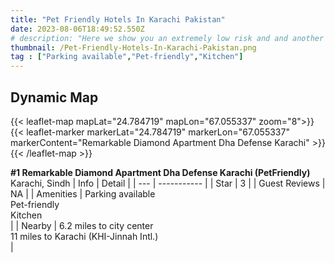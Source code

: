 ```yaml
---
title: "Pet Friendly Hotels In Karachi Pakistan"
date: 2023-08-06T18:49:52.550Z
# description: "Here we show you an extremely low risk and and another medium risk approach to earn passive income "
thumbnail: /Pet-Friendly-Hotels-In-Karachi-Pakistan.png
tag : ["Parking available","Pet-friendly","Kitchen"]
---
```


## Dynamic Map
{{< leaflet-map  mapLat="24.784719" mapLon="67.055337" zoom="8">}}
    {{< leaflet-marker markerLat="24.784719" markerLon="67.055337" markerContent="Remarkable Diamond Apartment Dha Defense Karachi" >}}
{{< /leaflet-map >}}


**#1 Remarkable Diamond Apartment Dha Defense Karachi (PetFriendly)**<br>Karachi, Sindh
| Info | Detail |
| --- | ----------- |
| Star | 3 |
| Guest Reviews | NA |
| Amenities | Parking available<br>Pet-friendly<br>Kitchen<br> |
| Nearby | 6.2 miles to city center<br>11 miles to Karachi (KHI-Jinnah Intl.)<br> |


